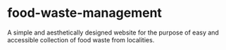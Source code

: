 # food-waste-management
A simple and aesthetically designed website for the purpose of easy and accessible collection of food waste from localities.
